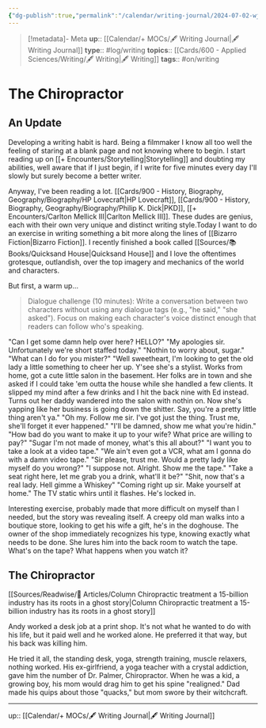 ```yaml
---
{"dg-publish":true,"permalink":"/calendar/writing-journal/2024-07-02-wj-the-chiropractor/","title":"The Chiropractor"}
---
```


> [!metadata]- Meta
> **up**:: [[Calendar/+ MOCs/🖋 Writing Journal\|🖋 Writing Journal]]
> **type**:: #log/writing 
> **topics**:: [[Cards/600 - Applied Sciences/Writing/🖋 Writing\|🖋 Writing]]
> **tags**:: #on/writing

# The Chiropractor

## An Update

Developing a writing habit is hard. Being a filmmaker I know all too well the feeling of staring at a blank page and not knowing where to begin. I start reading up on [[+ Encounters/Storytelling\|Storytelling]] and doubting my abilities, well aware that if I just begin, if I write for five minutes every day I'll slowly but surely become a better writer.

Anyway, I've been reading a lot. [[Cards/900 - History, Biography, Geography/Biography/HP Lovecraft\|HP Lovecraft]], [[Cards/900 - History, Biography, Geography/Biography/Philip K. Dick\|PKD]], [[+ Encounters/Carlton Mellick III\|Carlton Mellick III]]. These dudes are genius, each with their own very unique and distinct writing style.Today I want to do an exercise in writing something a bit more along the lines of [[Bizarro Fiction\|Bizarro Fiction]]. I recently finished a book called [[Sources/📚 Books/Quicksand House\|Quicksand House]] and I love the oftentimes grotesque, outlandish, over the top imagery and mechanics of the world and characters. 

But first, a warm up...

> Dialogue challenge (10 minutes): Write a conversation between two characters without using any dialogue tags (e.g., "he said," "she asked"). Focus on making each character's voice distinct enough that readers can follow who's speaking.

"Can I get some damn help over here? HELLO?"
"My apologies sir. Unfortunately we're short staffed today."
"Nothin to worry about, sugar."
"What can I do for you mister?"
"Well sweetheart, I'm looking to get the old lady a little something to cheer her up. Y'see she's a stylist. Works from home, got a cute little salon in the basement. Her folks are in town and she asked if I could take 'em outta the house while she handled a few clients. It slipped my mind after a few drinks and I hit the back nine with Ed instead. Turns out her daddy wandered into the salon with nothin on. Now she's yapping like her business is going down the shitter. Say, you're a pretty little thing aren't ya."
"Oh my. Follow me sir. I've got just the thing. Trust me, she'll forget it ever happened."
"I'll be damned, show me what you're hidin."
"How bad do you want to make it up to your wife? What price are willing to pay?"
"Sugar I'm not made of money, what's this all about?"
"I want you to take a look at a video tape."
"We ain't even got a VCR, what am I gonna do with a damn video tape."
"Sir please, trust me. Would a pretty lady like myself do you wrong?"
"I suppose not. Alright. Show me the tape."
"Take a seat right here, let me grab you a drink, what'll it be?"
"Shit, now that's a real lady. Hell gimme a Whiskey"
"Coming right up sir. Make yourself at home."
The TV static whirs until it flashes. He's locked in. 

Interesting exercise, probably made that more difficult on myself than I needed, but the story was revealing itself. A creepy old man walks into a boutique store, looking to get his wife a gift, he's in the doghouse. The owner of the shop immediately recognizes his type, knowing exactly what needs to be done. She lures him into the back room to watch the tape. What's on the tape? What happens when you watch it?


## The Chiropractor

[[Sources/Readwise/📰 Articles/Column Chiropractic treatment a 15-billion industry has its roots in a ghost story\|Column Chiropractic treatment a 15-billion industry has its roots in a ghost story]]

Andy worked a desk job at a print shop. It's not what he wanted to do with his life, but it paid well and he worked alone. He preferred it that way, but his back was killing him.

He tried it all, the standing desk, yoga, strength training, muscle relaxers, nothing worked. His ex-girlfriend, a yoga teacher with a crystal addiction, gave him the number of Dr. Palmer, Chiropractor. When he was a kid, a growing boy, his mom would drag him to get his spine "realigned." Dad made his quips about those "quacks," but mom swore by their witchcraft.

---
up:: [[Calendar/+ MOCs/🖋 Writing Journal\|🖋 Writing Journal]]